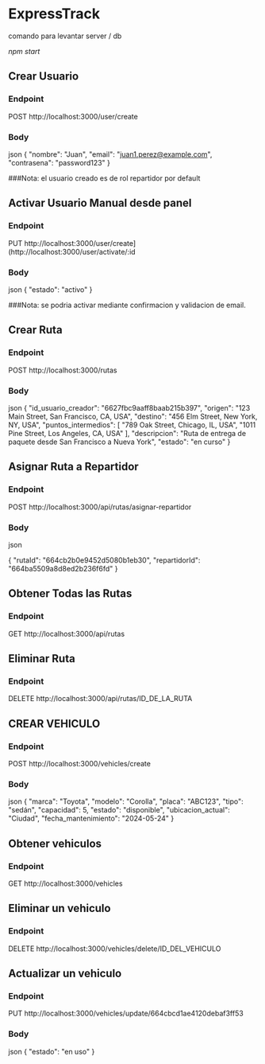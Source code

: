 # ExpressTrack

comando para levantar server / db

_npm start_


## Crear Usuario

### Endpoint
POST http://localhost:3000/user/create


### Body
json
{
  "nombre": "Juan", 
  "email": "juan1.perez@example.com", 
"contrasena": "password123"
}

###Nota: el usuario creado es de rol repartidor por default



## Activar Usuario Manual desde panel

### Endpoint
PUT http://localhost:3000/user/create](http://localhost:3000/user/activate/:id


### Body
json
{
   "estado": "activo"
}


###Nota: se podria activar mediante confirmacion y validacion de email. 

## Crear Ruta
### Endpoint

POST http://localhost:3000/rutas

### Body
json
{
  "id_usuario_creador": "6627fbc9aaff8baab215b397",
  "origen": "123 Main Street, San Francisco, CA, USA",
  "destino": "456 Elm Street, New York, NY, USA",
  "puntos_intermedios": [
    "789 Oak Street, Chicago, IL, USA",
    "1011 Pine Street, Los Angeles, CA, USA"
  ],
  "descripcion": "Ruta de entrega de paquete desde San Francisco a Nueva York",
  "estado": "en curso"
}

## Asignar Ruta a Repartidor
### Endpoint

POST http://localhost:3000/api/rutas/asignar-repartidor

### Body
json

{
  "rutaId": "664cb2b0e9452d5080b1eb30",
  "repartidorId": "664ba5509a8d8ed2b236f6fd"
}

## Obtener Todas las Rutas
### Endpoint

GET http://localhost:3000/api/rutas

## Eliminar Ruta
### Endpoint
DELETE http://localhost:3000/api/rutas/ID_DE_LA_RUTA



## CREAR VEHICULO
### Endpoint
POST http://localhost:3000/vehicles/create

### Body
json
{
  "marca": "Toyota",
  "modelo": "Corolla",
  "placa": "ABC123",
  "tipo": "sedán",
  "capacidad": 5,
  "estado": "disponible",
  "ubicacion_actual": "Ciudad",
  "fecha_mantenimiento": "2024-05-24"
}

## Obtener vehiculos
### Endpoint
GET http://localhost:3000/vehicles

## Eliminar un vehiculo
### Endpoint
DELETE http://localhost:3000/vehicles/delete/ID_DEL_VEHICULO

## Actualizar un vehiculo

### Endpoint
PUT http://localhost:3000/vehicles/update/664cbcd1ae4120debaf3ff53

### Body
json 
{
  "estado": "en uso"
}


